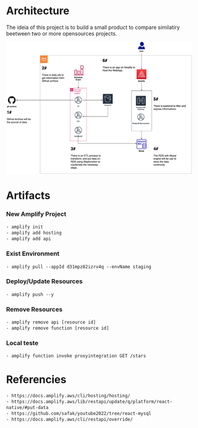 # Architecture
The ideia of this project is to build a small product to compare similatiry beetween two or more opensources projects.

![plot](./assets/Code_Synergy-POC.drawio.png)


# Artifacts
### New Amplify Project
    - amplify init
    - amplify add hosting
    - amplify add api
### Exist Environment
    - amplify pull --appId d31mpz82izrv4q --envName staging
### Deploy/Update Resources
    - amplify push --y
### Remove Resources
    - amplify remove api [resource id]
    - amplify remove function [resource id]
### Local teste
    - amplify function invoke proxyintegration GET /stars
# Referencies
    - https://docs.amplify.aws/cli/hosting/hosting/
    - https://docs.amplify.aws/lib/restapi/update/q/platform/react-native/#put-data
    - https://github.com/safak/youtube2022/tree/react-mysql
    - https://docs.amplify.aws/cli/restapi/override/
